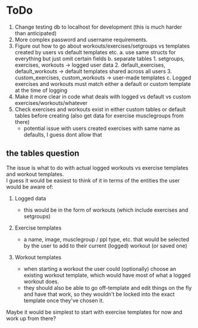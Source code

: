 # ToDo

1. Change testing db to localhost for development (this is much harder than anticipated)
2. More complex password and username requirements.
3. Figure out how to go about workouts/exercises/setgroups vs templates created by users vs default templates etc.
    a. use same structs for everything but just omit certain fields
    b. separate tables
        1. setgroups, exercises, workouts -> logged user data 
        2. default_exercises, default_workouts -> default templates shared across all users
        3. custom_exercises, custom_workouts -> user-made templates 
    c. Logged exercises and workouts must match either a default or custom template at the time of logging 
4. Make it more clear in code what deals with logged vs default vs custom exercises/workouts/whatever
5. Check exercises and workouts exist in either custom tables or default tables before creating (also get data for exercise musclegroups from there)
    - potential issue with users created exercises with same name as defaults, I guess dont allow that

## the tables question
The issue is what to do with actual logged workouts vs exercise templates and workout templates.  
I guess it would be easiest to think of it in terms of the entities the user would be aware of:  
1. Logged data
    * this would be in the form of workouts (which include exercises and setgroups)

2. Exercise templates
    * a name, image, musclegroup / ppl type, etc. that would be selected by the user to add to their current (logged) workout (or saved one)

3. Workout templates
    * when starting a workout the user could (optionally) choose an existing workout template, which would have most of what a logged workout does.  
    * they should also be able to go off-template and edit things on the fly and have that work, so they wouldn't be locked into the exact template once they've chosen it.

Maybe it would be simplest to start with exercise templates for now and work up from there?